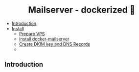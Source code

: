 <h1 align="center">Mailserver - dockerized 🐋</h1>

- [Introduction](#introduction) 
- [Install]()
  - [Prepare VPS](docs/01_server_preparations.md)
  - [Install docker-mailserver](02_install_docker_mailserver.md)
  - [Create DKIM key and DNS Records](03_create_dkim_key_and_dns_records.md)
  - []()


## Introduction
